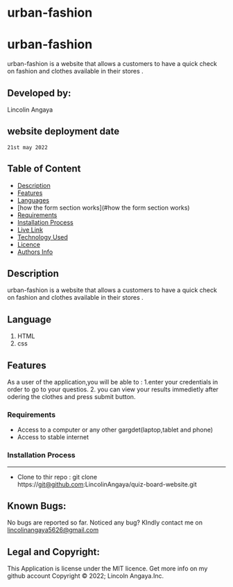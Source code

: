 # urban-fashion
# urban-fashion
urban-fashion is a website  that allows a customers  to have a quick check on fashion and clothes available in their stores .
 ## Developed by:
  Lincolin Angaya
  ## website deployment date
    21st may 2022
 ## Table of Content
 - [Description](#description)
 - [Features](#features)
  - [Languages](#languages)
 - [how the form section works](#how the form section works)
 - [Requirements](#requirements)
 - [Installation Process](#installation-Process)
 - [Live Link](#Live-Link)
 - [Technology  Used](#technology-Used)
 - [Licence](#licence)
 - [Authors Info](#Authors-Info)
 ## Description
urban-fashion is a website  that allows a customers  to have a quick check on fashion and clothes available in their stores .
  
  ## Language
  <ol>
  <li>HTML</li>
  <li>css</li>

  </ol>
  
  
## Features
As a user of the application,you will be able to :
1.enter your credentials in order to go to your questios.
2. you can view your results immedietly after odering the clothes  and press submit button.


 ###  Requirements
 * Access to  a computer or any other gargdet(laptop,tablet and phone)
 * Access to  stable internet
 ### Installation Process
 ****
* Clone to thir repo : git clone https://git@github.com:LincolinAngaya/quiz-board-website.git
## Known Bugs:
No bugs are reported so far. Noticed any bug? KIndly contact me on lincolinangaya5626@gmail.com
## Legal and Copyright:
This Application is license under the MIT licence. Get more info on my github account
Copyright © 2022; Lincoln Angaya.Inc.
